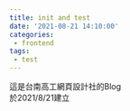 ```yaml
---
title: init and test
date: '2021-08-21 14:10:00'
categories:
 - frontend
tags:
 - test
---
```


這是台南高工網頁設計社的Blog  
於2021/8/21建立  